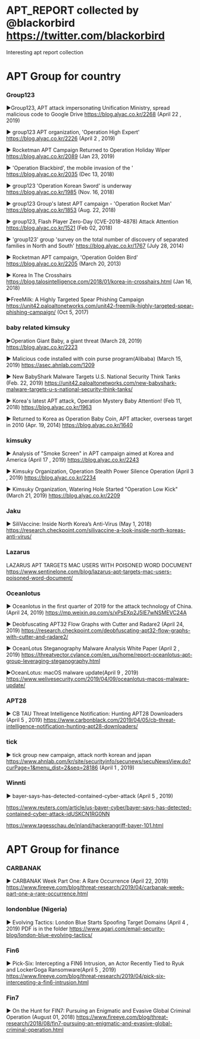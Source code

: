 # APT_REPORT collected by @blackorbird https://twitter.com/blackorbird 
Interesting apt report collection

# APT Group for country

### Group123

▶Group123, APT attack impersonating Unification Ministry, spread malicious code to Google Drive
https://blog.alyac.co.kr/2268
(April 22 , 2019)

▶ group123 APT organization, 'Operation High Expert'
https://blog.alyac.co.kr/2226
(April 2 , 2019)

▶ Rocketman APT Campaign Returned to Operation Holiday Wiper
https://blog.alyac.co.kr/2089
(Jan 23, 2019)

▶ 'Operation Blackbird', the mobile invasion of the '
https://blog.alyac.co.kr/2035
(Dec 13, 2018)

▶ group123 'Operation Korean Sword' is underway
https://blog.alyac.co.kr/1985
(Nov. 16, 2018)

▶ group123 Group's latest APT campaign - 'Operation Rocket Man'
https://blog.alyac.co.kr/1853
(Aug. 22, 2018)

▶ group123, Flash Player Zero-Day (CVE-2018-4878) Attack Attention
https://blog.alyac.co.kr/1521
(Feb 02, 2018)

▶ 'group123' group 'survey on the total number of discovery of separated families in North and South'
https://blog.alyac.co.kr/1767
(July 28, 2014)

▶ Rocketman APT campaign, 'Operation Golden Bird'
https://blog.alyac.co.kr/2205
(March 20, 2013)

▶ Korea In The Crosshairs
https://blog.talosintelligence.com/2018/01/korea-in-crosshairs.html
(Jan 16, 2018)

▶FreeMilk: A Highly Targeted Spear Phishing Campaign
https://unit42.paloaltonetworks.com/unit42-freemilk-highly-targeted-spear-phishing-campaign/
(Oct 5, 2017)


### baby related kimsuky

▶Operation Giant Baby, a giant threat (March 28, 2019)
https://blog.alyac.co.kr/2223

▶ Malicious code installed with coin purse program(Alibaba) (March 15, 2019)
https://asec.ahnlab.com/1209

▶ New BabyShark Malware Targets U.S. National Security Think Tanks (Feb. 22, 2019)
https://unit42.paloaltonetworks.com/new-babyshark-malware-targets-u-s-national-security-think-tanks/

▶ Korea's latest APT attack, Operation Mystery Baby Attention! (Feb 11, 2018)
https://blog.alyac.co.kr/1963

▶ Returned to Korea as Operation Baby Coin, APT attacker, overseas target in 2010 (Apr. 19, 2014)
https://blog.alyac.co.kr/1640



### kimsuky

▶ Analysis of "Smoke Screen" in APT campaign aimed at Korea and America (April 17 , 2019)
https://blog.alyac.co.kr/2243

▶ Kimsuky Organization, Operation Stealth Power Silence Operation (April 3 , 2019)
https://blog.alyac.co.kr/2234

▶ Kimsuky Organization, Watering Hole Started "Operation Low Kick"(March 21, 2019)
https://blog.alyac.co.kr/2209

### Jaku

▶ SiliVaccine: Inside North Korea’s Anti-Virus (May 1, 2018)
https://research.checkpoint.com/silivaccine-a-look-inside-north-koreas-anti-virus/

### Lazarus
LAZARUS APT TARGETS MAC USERS WITH POISONED WORD DOCUMENT
https://www.sentinelone.com/blog/lazarus-apt-targets-mac-users-poisoned-word-document/

### Oceanlotus

▶ Oceanlotus in the first quarter of 2019 for the attack technology of China.(April 24, 2019)
https://mp.weixin.qq.com/s/xPsEXp2J5IE7wNSMEVC24A

▶ Deobfuscating APT32 Flow Graphs with Cutter and Radare2 (April 24, 2019)
https://research.checkpoint.com/deobfuscating-apt32-flow-graphs-with-cutter-and-radare2/

▶ OceanLotus Steganography Malware Analysis White Paper (April 2 , 2019)
https://threatvector.cylance.com/en_us/home/report-oceanlotus-apt-group-leveraging-steganography.html

▶OceanLotus: macOS malware update(April 9 , 2019)
https://www.welivesecurity.com/2019/04/09/oceanlotus-macos-malware-update/

### APT28
▶ CB TAU Threat Intelligence Notification: Hunting APT28 Downloaders  (April 5 , 2019)
https://www.carbonblack.com/2019/04/05/cb-threat-intelligence-notification-hunting-apt28-downloaders/


### tick

▶ tick group new campaign, attack north korean and japan
https://www.ahnlab.com/kr/site/securityinfo/secunews/secuNewsView.do?curPage=1&menu_dist=2&seq=28186
(April 1 , 2019)

### Winnti

▶ bayer-says-has-detected-contained-cyber-attack (April 5 , 2019)

https://www.reuters.com/article/us-bayer-cyber/bayer-says-has-detected-contained-cyber-attack-idUSKCN1RG0NN

https://www.tagesschau.de/inland/hackerangriff-bayer-101.html


# APT Group for finance

### CARBANAK

▶ CARBANAK Week Part One: A Rare Occurrence (April 22, 2019)
https://www.fireeye.com/blog/threat-research/2019/04/carbanak-week-part-one-a-rare-occurrence.html

### londonblue (Nigeria)

▶ Evolving Tactics: London Blue Starts Spoofing Target Domains (April 4 , 2019)
PDF is in the folder
https://www.agari.com/email-security-blog/london-blue-evolving-tactics/

### Fin6
▶ Pick-Six: Intercepting a FIN6 Intrusion, an Actor Recently Tied to Ryuk and LockerGoga Ransomware(April 5 , 2019)
https://www.fireeye.com/blog/threat-research/2019/04/pick-six-intercepting-a-fin6-intrusion.html

### Fin7
▶ On the Hunt for FIN7: Pursuing an Enigmatic and Evasive Global Criminal Operation (August 01, 2018)
https://www.fireeye.com/blog/threat-research/2018/08/fin7-pursuing-an-enigmatic-and-evasive-global-criminal-operation.html


